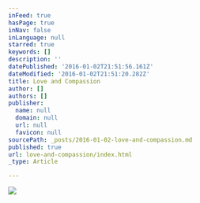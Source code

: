 ```yaml
---
inFeed: true
hasPage: true
inNav: false
inLanguage: null
starred: true
keywords: []
description: ''
datePublished: '2016-01-02T21:51:56.161Z'
dateModified: '2016-01-02T21:51:20.282Z'
title: Love and Compassion
author: []
authors: []
publisher:
  name: null
  domain: null
  url: null
  favicon: null
sourcePath: _posts/2016-01-02-love-and-compassion.md
published: true
url: love-and-compassion/index.html
_type: Article

---
```

![](https://the-grid-user-content.s3-us-west-2.amazonaws.com/9dd2f42f-8111-4606-8331-77b6f203f405.jpg)